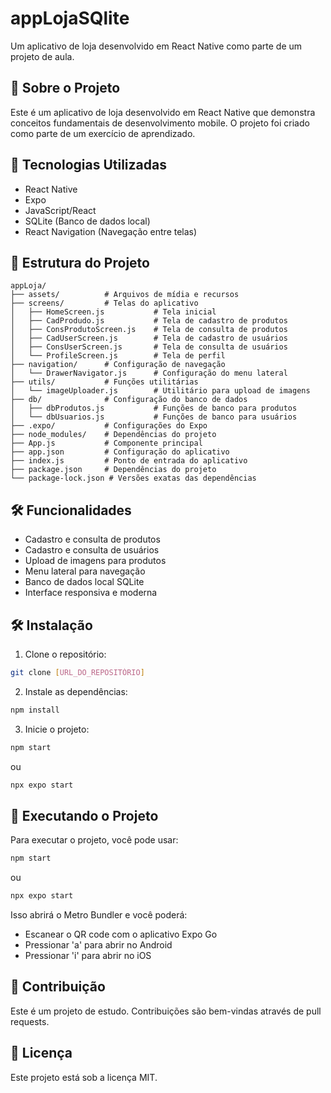 # appLojaSQlite

Um aplicativo de loja desenvolvido em React Native como parte de um projeto de aula.

## 📱 Sobre o Projeto

Este é um aplicativo de loja desenvolvido em React Native que demonstra conceitos fundamentais de desenvolvimento mobile. O projeto foi criado como parte de um exercício de aprendizado.

## 🚀 Tecnologias Utilizadas

- React Native
- Expo
- JavaScript/React
- SQLite (Banco de dados local)
- React Navigation (Navegação entre telas)

## 📁 Estrutura do Projeto

```
appLoja/
├── assets/          # Arquivos de mídia e recursos
├── screens/         # Telas do aplicativo
│   ├── HomeScreen.js           # Tela inicial
│   ├── CadProdudo.js           # Tela de cadastro de produtos
│   ├── ConsProdutoScreen.js    # Tela de consulta de produtos
│   ├── CadUserScreen.js        # Tela de cadastro de usuários
│   ├── ConsUserScreen.js       # Tela de consulta de usuários
│   └── ProfileScreen.js        # Tela de perfil
├── navigation/      # Configuração de navegação
│   └── DrawerNavigator.js      # Configuração do menu lateral
├── utils/           # Funções utilitárias
│   └── imageUploader.js        # Utilitário para upload de imagens
├── db/              # Configuração do banco de dados
│   ├── dbProdutos.js           # Funções de banco para produtos
│   └── dbUsuarios.js           # Funções de banco para usuários
├── .expo/           # Configurações do Expo
├── node_modules/    # Dependências do projeto
├── App.js           # Componente principal
├── app.json         # Configuração do aplicativo
├── index.js         # Ponto de entrada do aplicativo
├── package.json     # Dependências do projeto
└── package-lock.json # Versões exatas das dependências
```

## 🛠️ Funcionalidades

- Cadastro e consulta de produtos
- Cadastro e consulta de usuários
- Upload de imagens para produtos
- Menu lateral para navegação
- Banco de dados local SQLite
- Interface responsiva e moderna

## 🛠️ Instalação

1. Clone o repositório:
```bash
git clone [URL_DO_REPOSITÓRIO]
```

2. Instale as dependências:
```bash
npm install
```

3. Inicie o projeto:
```bash
npm start
```

ou

```bash
npx expo start
```

## 📱 Executando o Projeto

Para executar o projeto, você pode usar:

```bash
npm start
```

ou

```bash
npx expo start
```

Isso abrirá o Metro Bundler e você poderá:
- Escanear o QR code com o aplicativo Expo Go
- Pressionar 'a' para abrir no Android
- Pressionar 'i' para abrir no iOS

## 🤝 Contribuição

Este é um projeto de estudo. Contribuições são bem-vindas através de pull requests.

## 📝 Licença

Este projeto está sob a licença MIT.
